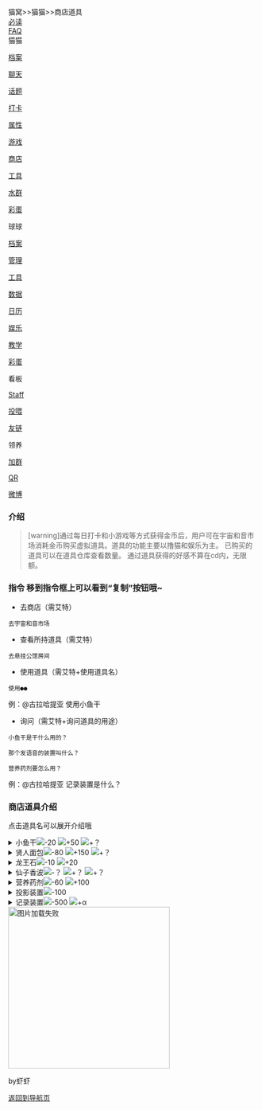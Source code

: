 <div class="title">
<span class="title">猫窝>>猫猫>>商店道具</span><br>
<div class="dropdown">
<a href="猫窝首页.md"><span class="menu">必读</span></a>
  </div>
  <div class="dropdown">
<a href="常见问题管理方针.md"><span class="menu">FAQ</span></a>  
</div>
<div class="dropdown">
<span class="menu">猫猫</span>
  <div class="dropdown-content">
    <a class="link" href="猫猫档案.md"><p class="menu">档案</p></a>
    <a class="link" href="AI聊天.md"><p class="menu">聊天</p></a>
    <a class="link" href="话题.md"><p class="menu">话题</p></a>
    <a class="link" href="个性打卡.md"><p class="menu">打卡</p></a>
    <a class="link" href="属性养成.md"><p class="menu">属性</p></a>
    <a class="link" href="小游戏.md"><p class="menu">游戏</p></a>
    <a class="link" href="商城道具.md"><p class="menu">商店</p></a>
    <a class="link" href="便利功能.md"><p class="menu">工具</p></a>
    <a class="link" href="群内娱乐.md"><p class="menu">水群</p></a>
    <a class="link" href="隐藏指令.md"><p class="menu">彩蛋</p></a>
  </div>
  </div>
<div class="dropdown">
  <span class="menu">球球</span>
  <div class="dropdown-content">
    <a class="link" href="球球档案.md"><p class="menu">档案</p></a>
    <a class="link" href="管理系统.md"><p class="menu">管理</p></a>
    <a class="link" href="辅助系统.md"><p class="menu">工具</p></a>
    <a class="link" href="数据库系统.md"><p class="menu">数据</p></a>
    <a class="link" href="日历系统.md"><p class="menu">日历</p></a>
    <a class="link" href="娱乐系统.md"><p class="menu">娱乐</p></a>
    <a class="link" href="导入系统.md"><p class="menu">教学</p></a>
    <a class="link" href="隐藏系统.md"><p class="menu">彩蛋</p></a>
  </div>
</div>
<div class="dropdown">
  <span class="menu">看板</span>
  <div class="dropdown-content">
    <a class="link" href="制作人员.md"><p class="menu">Staff</p></a>
    <a class="link" href="投喂.md"><p class="menu">投喂</p></a>
    <a class="link" href="友情链接.md"><p class="menu">友链</p></a>
  </div>
</div>
<div class="dropdown">
<span class="menu">领养</span>
  <div class="dropdown-content">
    <a class="link" href="https://qm.qq.com/cgi-bin/qm/qr?k=BqrQGTYAgg2RWsg5UZY98gi-PmhOINQL&amp;jump_from=webapi"><p class="menu">加群</p></a>
    <a class="link" href="https://i.gyazo.com/a58fa55cc10e5ce476a0fc188dc4f6ee.jpg"><p class="menu">QR</p></a>
    <a class="link" href="https://weibo.com/u/7487554900"><p class="menu">微博</p></a>
  </div>
  </div>
  </div>
 <div class="line">

### 介绍
>[warning]通过每日打卡和小游戏等方式获得金币后，用户可在宇宙和音市场消耗金币购买虚拟道具。道具的功能主要以撸猫和娱乐为主。
已购买的道具可以在道具仓库查看数量。
通过道具获得的好感不算在cd内，无限额。
### 指令 <span class="hints">移到指令框上可以看到“复制”按钮哦~</span>
* 去商店（需艾特）
```
去宇宙和音市场
```
* 查看所持道具（需艾特）
```
去悬挂公馆房间
```
* 使用道具（需艾特+使用道具名）
```
使用●●
```
例：@古拉哈提亚 使用小鱼干
* 询问（需艾特+询问道具的用途）
```
小鱼干是干什么用的？
```
```
那个发语音的装置叫什么？
```
```
营养药剂要怎么用？
```
例：@古拉哈提亚 记录装置是什么？
### 商店道具介绍

<span class="hint">点击道具名可以展开介绍哦</span>


<div class="shop">
<details class="shop"><summary class="shop"><span class="shop">小鱼干</span><span class="shop1"><img src="https://i.gyazo.com/2ee5fec24e58afe326f6e0cca10d46f2.png">-20 <img src="https://i.gyazo.com/2db5191f091d6317467899fa51a9e88d.png">+50 <img src="https://i.gyazo.com/f95a174d05f464f6cb8bc50cc63956f1.png">+？ </span></summary><div class="shop2"><span class="shop2">道具说明：由产自阴沉乡的鲜鱼腌制烘烤并风干而制成的特产小鱼干，在彷徨阶梯亭经常上桌的下酒小碟。外表看起来不怎么样所以销量一般，但据说是水晶公喜欢的零食之一，送给他一定是个不错的选择。<br><br>★该道具的使用事件会随着好感关系产生变化。</span></div></details>
<details class="shop"><summary class="shop"><span class="shop">贤人面包</span><span class="shop1"><img src="https://i.gyazo.com/2ee5fec24e58afe326f6e0cca10d46f2.png">-80 <img src="https://i.gyazo.com/2db5191f091d6317467899fa51a9e88d.png">+150 <img src="https://i.gyazo.com/f95a174d05f464f6cb8bc50cc63956f1.png">+？ </span></summary>
<div class="shop2"><span class="shop2">道具说明：根据英雄从原初世界带来的配方所制作而成的萨雷安风味土司面包，可能是因为不适应异乡口味的原因不怎么受大家的欢迎。但水晶公是萨雷安出身的贤人，送给他一定会很高兴吧。</span></div></details>
<details class="shop"><summary class="shop"><span class="shop">龙王石</span><span class="shop1"><img src="https://i.gyazo.com/2ee5fec24e58afe326f6e0cca10d46f2.png">-10 <img src="https://i.gyazo.com/2db5191f091d6317467899fa51a9e88d.png">+20 </span></summary>
<div class="shop2"><span class="shop2">道具说明：配合水晶塔的召唤术就能从不知道哪个镜像世界里召唤出神秘力量“龙王”的魔石，应该跟真正的龙没有什么关系。使用后可以迫害龙王并增加好感。<br><br>★该道具仅限存在龙王的群聊有效。</span></div></details>
<details class="shop"><summary class="shop"><span class="shop">仙子香波</span><span class="shop1"><img src="https://i.gyazo.com/2ee5fec24e58afe326f6e0cca10d46f2.png">-？ <img src="https://i.gyazo.com/2db5191f091d6317467899fa51a9e88d.png">+？ <img src="https://i.gyazo.com/d090d0f57cb434bd94dc3e4e5dad6044.png">+？ </span></summary>
<div class="shop2"><span class="shop2">道具说明：在看到水晶公熬夜隔天变得乱糟糟的毛发之后，英雄从群花馆带来了这种不可思议的香波提供给宇宙和音市场。味道是非常好闻的花香，据说可以用于清洁身体的任何部位。<br><br>★该道具暂未上架。</span></div></details>
<details class="shop"><summary class="shop"><span class="shop">营养药剂</span><span class="shop1"><img src="https://i.gyazo.com/2ee5fec24e58afe326f6e0cca10d46f2.png">-60 <img src="https://i.gyazo.com/2db5191f091d6317467899fa51a9e88d.png">+100</span></summary>
<div class="shop2"><span class="shop2">道具说明：由炼金医疗馆研制，以英雄从原初世界得到的芳香蝾螈体液为原料添加多种药草炼制而成的药水，具有安神效果。请务必让过度操劳的水晶公试一下。<br><br>★该道具的使用事件会在满级后变为非全龄。</span></div></details>
<details class="shop"><summary class="shop"><span class="shop">投影装置</span><span class="shop1"><img src="https://i.gyazo.com/2ee5fec24e58afe326f6e0cca10d46f2.png">-100 </span></summary>
<div class="shop2"><span class="shop2">道具说明：看起来像是从水晶塔内部发现的神秘装置，不知为何流落到了市场上。去询问一下水晶公吧。<br><br>★该道具为永久道具，使用次数不限。</span></div></details>
<details class="shop"><summary class="shop"><span class="shop">记录装置</span><span class="shop1"><img src="https://i.gyazo.com/2ee5fec24e58afe326f6e0cca10d46f2.png">-500 <img src="https://i.gyazo.com/2db5191f091d6317467899fa51a9e88d.png">+α </span></summary>
<div class="shop2"><span class="shop2">道具说明：看起来像是从水晶塔内部发现的神秘装置，不知为何流落到了市场上。去询问一下水晶公吧。<br><br>★该道具为永久道具，使用次数不限。</span></div></details>
</div>

<div class="tag">
<img src="https://i.gyazo.com/2020869e030ce4fe2804e1a88d69a37f.png" alt="图片加载失败" width="325">
  <div class="tag-content"><p class="tag">by虾虾</p></div>
  </div>

<a href="猫窝导航1.md"><span class="back">返回到导航页</span></a>
</div>
<div class="bg">
</div>